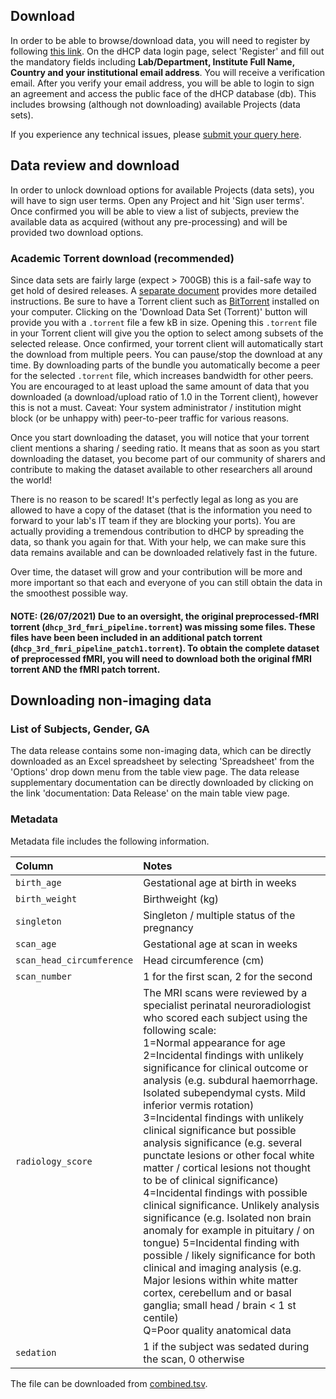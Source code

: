 ---
---

## Download

In order to be able to browse/download data,
you will need to register by following [this
link](https://data.developingconnectome.org/app/template/Login.vm). On
the dHCP data login page, select 'Register' and fill out the mandatory
fields including **Lab/Department, Institute Full Name, Country and your
institutional email address**. You will receive a verification email. After
you verify your email address, you will be able to login to sign an agreement
and access the public face of the dHCP database (db). This includes browsing
(although not downloading) available Projects (data sets).

If you experience any technical issues, please [submit your query
here](https://neurostars.org/t/dhcp-infant-data-downloading-issue/2500).

<div id="toc"></div>

## Data review and download

In order to unlock download options for available Projects (data sets),
you will have to sign user terms. Open any Project and hit 'Sign user
terms'. Once confirmed you will be able to view a list of subjects,
preview the available data as acquired (without any pre-processing) and
will be provided two download options.

### Academic Torrent download (recommended)

Since data sets are fairly large (expect > 700GB) this is
a fail-safe way to get hold of desired releases. A [separate
document](https://drive.google.com/file/d/1llcifaLWicGZ-DxVWCpyhBqJfEwToWb_/view)
provides more detailed instructions. Be sure to have a Torrent client
such as [BitTorrent](https://www.bittorrent.com/) installed on your
computer. Clicking on the 'Download Data Set (Torrent)' button will provide
you with a `.torrent` file a few kB in size. Opening this `.torrent` file in
your Torrent client will give you the option to select among subsets of the
selected release. Once confirmed, your torrent client will automatically
start the download from multiple peers. You can pause/stop the download
at any time. By downloading parts of the bundle you automatically become
a peer for the selected `.torrent` file, which increases bandwidth for
other peers. You are encouraged to at least upload the same amount of data
that you downloaded (a download/upload ratio of 1.0 in the Torrent client),
however this is not a must. Caveat: Your system administrator / institution
might block (or be unhappy with) peer-to-peer traffic for various reasons.

Once you start downloading the dataset, you will notice that your torrent
client mentions a sharing / seeding ratio. It means that as soon as you
start downloading the dataset, you become part of our community of sharers
and contribute to making the dataset available to other researchers all
around the world!

There is no reason to be scared! It's perfectly legal as long as you are
allowed to have a copy of the dataset (that is the information you need to
forward to your lab's IT team if they are blocking your ports). You are
actually providing a tremendous contribution to dHCP by spreading the data,
so thank you again for that. With your help, we can make sure this data
remains available and can be downloaded relatively fast in the future.

Over time, the dataset will grow and your contribution will be more and
more important so that each and everyone of you can still obtain the data
in the smoothest possible way.

#### NOTE: (26/07/2021) Due to an oversight, the original preprocessed-fMRI torrent (`dhcp_3rd_fmri_pipeline.torrent`) was missing some files. These files have been been included in an additional patch torrent (`dhcp_3rd_fmri_pipeline_patch1.torrent`). To obtain the complete dataset of preprocessed fMRI, you will need to download both the original fMRI torrent AND the fMRI patch torrent.

##  Downloading non-imaging data

### List of Subjects, Gender, GA

The data release contains some non-imaging data, which can be directly
downloaded as an Excel spreadsheet by selecting 'Spreadsheet' from the
'Options' drop down menu from the table view page.  The data release
supplementary documentation can be directly downloaded by clicking on the
link 'documentation: Data Release' on the main table view page.

### Metadata 

Metadata file includes the following information.

Column | Notes
:---------- | :----
`birth_age` | Gestational age at birth in weeks
`birth_weight` | Birthweight (kg)
`singleton` | Singleton / multiple status of the pregnancy
`scan_age` |  Gestational age at scan in weeks
`scan_head_circumference` |  Head circumference (cm)
`scan_number` | 1 for the first scan, 2 for the second
`radiology_score` |  The MRI scans were reviewed by a specialist perinatal neuroradiologist who scored each subject using the following scale:<br /> 1=Normal appearance for age<br/> 2=Incidental findings with unlikely significance for clinical outcome or analysis (e.g. subdural haemorrhage. Isolated subependymal cysts. Mild inferior vermis rotation)<br/> 3=Incidental findings with unlikely clinical significance but possible analysis significance (e.g. several punctate lesions or other focal white matter / cortical lesions not thought to be of clinical significance)<br/> 4=Incidental findings with possible clinical significance. Unlikely analysis significance (e.g. Isolated non brain anomaly for example in pituitary / on tongue) 5=Incidental finding with possible / likely significance for both clinical and imaging analysis (e.g. Major lesions within white matter cortex, cerebellum and or basal ganglia; small head / brain < 1 st centile) <br/> Q=Poor quality anatomical data 
`sedation` |  1 if the subject was sedated during the scan, 0 otherwise

The file can be downloaded from
[combined.tsv](supplementary_files/combined.tsv).
